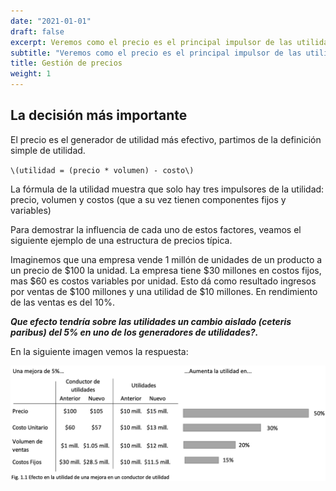 ```yaml
---
date: "2021-01-01"
draft: false
excerpt: Veremos como el precio es el principal impulsor de las utilidades y exploraremos los aspectos relevantes de la gestión de precios.
subtitle: "Veremos como el precio es el principal impulsor de las utilidades y exploraremos los aspectos relevantes de la gestión de precios."
title: Gestión de precios
weight: 1
---
```


## La decisión más importante
El precio es el generador de utilidad más efectivo, partimos de la definición simple de utilidad.

`\(utilidad = (precio * volumen) - costo\)`

La fórmula de la utilidad muestra que solo hay tres impulsores de la utilidad: precio, volumen y costos (que a su vez tienen componentes fijos y variables)

Para demostrar la influencia de cada uno de estos factores, veamos el siguiente ejemplo de una estructura de precios típica.

Imaginemos que una empresa vende 1 millón de unidades de un producto a un precio de \$100 la unidad. La empresa tiene \$30 millones en costos fijos, mas \$60 es costos variables por unidad. Esto dá como resultado ingresos por ventas de \$100 millones y una utilidad de \$10 millones. En rendimiento de las ventas es del 10%. 

**_Que efecto tendría sobre las utilidades un cambio aislado (ceteris paribus) del 5% en uno de los generadores de utilidades?._**

En la siguiente imagen vemos la respuesta:

<center>
<img src="01.png"/>
</center>












